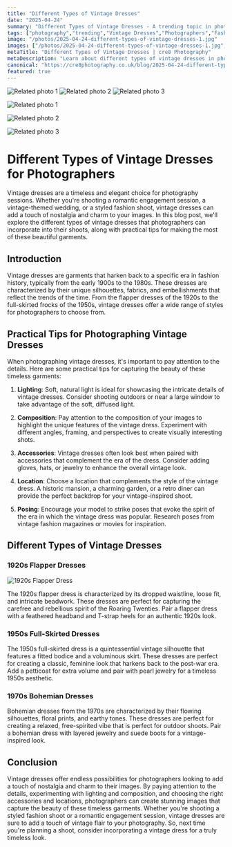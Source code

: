 ```yaml
---
title: "Different Types of Vintage Dresses"
date: "2025-04-24"
summary: "Different Types of Vintage Dresses - A trending topic in photography."
tags: ["photography","trending","Vintage Dresses","Photographers","Fashion","1920s","1950s","1970s","Vintage Fashion","Photography Sessions","Nostalgia","Charm"]
image: "/photos/2025-04-24-different-types-of-vintage-dresses-1.jpg"
images: ["/photos/2025-04-24-different-types-of-vintage-dresses-1.jpg","/photos/2025-04-24-different-types-of-vintage-dresses-2.jpg","/photos/2025-04-24-different-types-of-vintage-dresses-3.jpg"]
metaTitle: "Different Types of Vintage Dresses | cre8 Photography"
metaDescription: "Learn about different types of vintage dresses in photography with practical tips and insights."
canonical: "https://cre8photography.co.uk/blog/2025-04-24-different-types-of-vintage-dresses"
featured: true
---
```


<!-- Gallery as HTML -->

<div class="grid grid-cols-1 sm:grid-cols-2 md:grid-cols-3 gap-4">
  <img src="/photos/2025-04-24-different-types-of-vintage-dresses-1.jpg" alt="Related photo 1" class="w-full rounded-lg" />
<img src="/photos/2025-04-24-different-types-of-vintage-dresses-2.jpg" alt="Related photo 2" class="w-full rounded-lg" />
<img src="/photos/2025-04-24-different-types-of-vintage-dresses-3.jpg" alt="Related photo 3" class="w-full rounded-lg" />
</div>


<!-- Gallery as Markdown -->
![Related photo 1](/photos/2025-04-24-different-types-of-vintage-dresses-1.jpg)


![Related photo 2](/photos/2025-04-24-different-types-of-vintage-dresses-2.jpg)


![Related photo 3](/photos/2025-04-24-different-types-of-vintage-dresses-3.jpg)



# Different Types of Vintage Dresses for Photographers

Vintage dresses are a timeless and elegant choice for photography sessions. Whether you're shooting a romantic engagement session, a vintage-themed wedding, or a styled fashion shoot, vintage dresses can add a touch of nostalgia and charm to your images. In this blog post, we'll explore the different types of vintage dresses that photographers can incorporate into their shoots, along with practical tips for making the most of these beautiful garments.

## Introduction

Vintage dresses are garments that harken back to a specific era in fashion history, typically from the early 1900s to the 1980s. These dresses are characterized by their unique silhouettes, fabrics, and embellishments that reflect the trends of the time. From the flapper dresses of the 1920s to the full-skirted frocks of the 1950s, vintage dresses offer a wide range of styles for photographers to choose from.

## Practical Tips for Photographing Vintage Dresses

When photographing vintage dresses, it's important to pay attention to the details. Here are some practical tips for capturing the beauty of these timeless garments:

1. **Lighting**: Soft, natural light is ideal for showcasing the intricate details of vintage dresses. Consider shooting outdoors or near a large window to take advantage of the soft, diffused light.

2. **Composition**: Pay attention to the composition of your images to highlight the unique features of the vintage dress. Experiment with different angles, framing, and perspectives to create visually interesting shots.

3. **Accessories**: Vintage dresses often look best when paired with accessories that complement the era of the dress. Consider adding gloves, hats, or jewelry to enhance the overall vintage look.

4. **Location**: Choose a location that complements the style of the vintage dress. A historic mansion, a charming garden, or a retro diner can provide the perfect backdrop for your vintage-inspired shoot.

5. **Posing**: Encourage your model to strike poses that evoke the spirit of the era in which the vintage dress was popular. Research poses from vintage fashion magazines or movies for inspiration.

## Different Types of Vintage Dresses

### 1920s Flapper Dresses

![1920s Flapper Dress](/path/to/flapper-dress.jpg)

The 1920s flapper dress is characterized by its dropped waistline, loose fit, and intricate beadwork. These dresses are perfect for capturing the carefree and rebellious spirit of the Roaring Twenties. Pair a flapper dress with a feathered headband and T-strap heels for an authentic 1920s look.

### 1950s Full-Skirted Dresses

The 1950s full-skirted dress is a quintessential vintage silhouette that features a fitted bodice and a voluminous skirt. These dresses are perfect for creating a classic, feminine look that harkens back to the post-war era. Add a petticoat for extra volume and pair with pearl jewelry for a timeless 1950s aesthetic.

### 1970s Bohemian Dresses

Bohemian dresses from the 1970s are characterized by their flowing silhouettes, floral prints, and earthy tones. These dresses are perfect for creating a relaxed, free-spirited vibe that is perfect for outdoor shoots. Pair a bohemian dress with layered jewelry and suede boots for a vintage-inspired look.

## Conclusion

Vintage dresses offer endless possibilities for photographers looking to add a touch of nostalgia and charm to their images. By paying attention to the details, experimenting with lighting and composition, and choosing the right accessories and locations, photographers can create stunning images that capture the beauty of these timeless garments. Whether you're shooting a styled fashion shoot or a romantic engagement session, vintage dresses are sure to add a touch of vintage flair to your photography. So, next time you're planning a shoot, consider incorporating a vintage dress for a truly timeless look.

